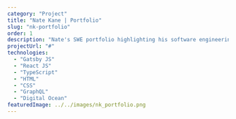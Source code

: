 ```yaml
---
category: "Project"
title: "Nate Kane | Portfolio"
slug: "nk-portfolio"
order: 1
description: "Nate's SWE portfolio highlighting his software engineering skills, experience, and creative web development work."
projectUrl: "#"
technologies: 
  - "Gatsby JS"
  - "React JS"
  - "TypeScript"
  - "HTML"
  - "CSS"
  - "GraphQL"
  - "Digital Ocean"
featuredImage: ../../images/nk_portfolio.png
---
```

